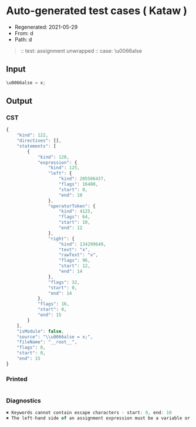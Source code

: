# Auto-generated test cases ( Kataw )
- Regenerated: 2021-05-29
- From: d
- Path: d
> :: test: assignment unwrapped
> :: case: \u0066alse
## Input

`````js
\u0066alse = x;
`````
## Output

### CST

```javascript
{
    "kind": 122,
    "directives": [],
    "statements": [
        {
            "kind": 120,
            "expression": {
                "kind": 125,
                "left": {
                    "kind": 205586437,
                    "flags": 16480,
                    "start": 0,
                    "end": 10
                },
                "operatorToken": {
                    "kind": 4125,
                    "flags": 64,
                    "start": 10,
                    "end": 12
                },
                "right": {
                    "kind": 134299649,
                    "text": "x",
                    "rawText": "x",
                    "flags": 96,
                    "start": 12,
                    "end": 14
                },
                "flags": 32,
                "start": 0,
                "end": 14
            },
            "flags": 16,
            "start": 0,
            "end": 15
        }
    ],
    "isModule": false,
    "source": "\\u0066alse = x;",
    "fileName": "__root__",
    "flags": 0,
    "start": 0,
    "end": 15
}
```

### Printed

```javascript

```

### Diagnostics

```javascript
✖ Keywords cannot contain escape characters - start: 0, end: 10
✖ The left-hand side of an assignment expression must be a variable or a property access - start: 10, end: 12

```


